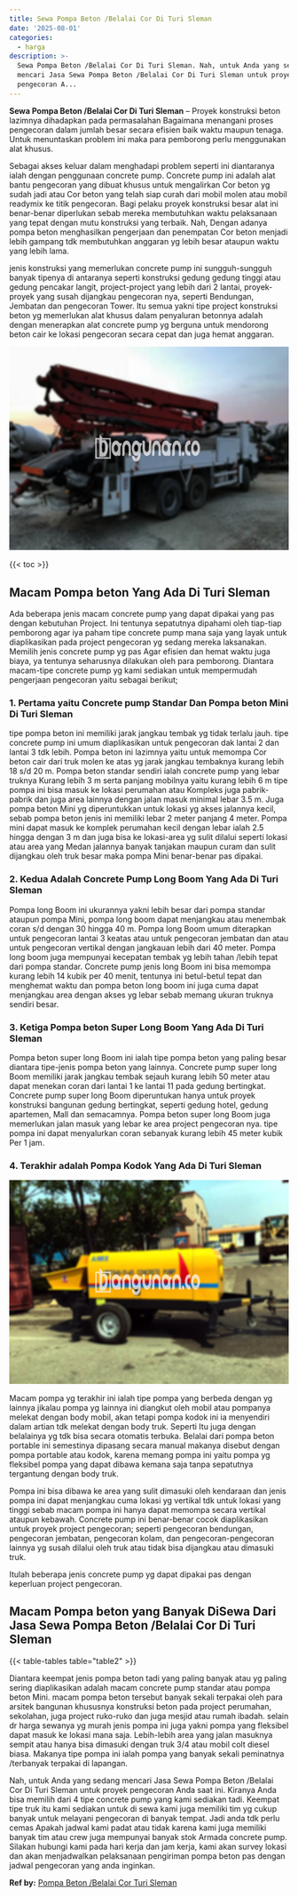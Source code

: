 ```yaml
---
title: Sewa Pompa Beton /Belalai Cor Di Turi Sleman
date: '2025-08-01'
categories:
  - harga
description: >-
  Sewa Pompa Beton /Belalai Cor Di Turi Sleman. Nah, untuk Anda yang sedang
  mencari Jasa Sewa Pompa Beton /Belalai Cor Di Turi Sleman untuk proyek
  pengecoran A...
---
```


**Sewa Pompa Beton /Belalai Cor Di Turi Sleman** – Proyek konstruksi beton lazimnya dihadapkan pada permasalahan Bagaimana menangani proses pengecoran dalam jumlah besar secara efisien baik waktu maupun tenaga. Untuk menuntaskan problem ini maka para pemborong perlu menggunakan alat khusus.

Sebagai akses keluar dalam menghadapi problem seperti ini diantaranya ialah dengan penggunaan concrete pump. Concrete pump ini adalah alat bantu pengecoran yang dibuat khusus untuk mengalirkan Cor beton yg sudah jadi atau Cor beton yang telah siap curah dari mobil molen atau mobil readymix ke titik pengecoran. Bagi pelaku proyek konstruksi besar alat ini benar-benar diperlukan sebab mereka membutuhkan waktu pelaksanaan yang tepat dengan mutu konstruksi yang terbaik. Nah, Dengan adanya pompa beton menghasilkan pengerjaan dan penempatan Cor beton menjadi lebih gampang tdk membutuhkan anggaran yg lebih besar ataupun waktu yang lebih lama.

jenis konstruksi yang memerlukan concrete pump ini sungguh-sungguh banyak tipenya di antaranya seperti konstruksi gedung gedung tinggi atau gedung pencakar langit, project-project yang lebih dari 2 lantai, proyek-proyek yang susah dijangkau pengecoran nya, seperti Bendungan, Jembatan dan pengecoran Tower. Itu semua yakni tipe project konstruksi beton yg memerlukan alat khusus dalam penyaluran betonnya adalah dengan menerapkan alat concrete pump yg berguna untuk mendorong beton cair ke lokasi pengecoran secara cepat dan juga hemat anggaran.

![Sewa Pompa Beton /Belalai Cor Di Turi Sleman](/images/sewa-concrete-pump-24.png)

{{< toc >}}

## Macam Pompa beton Yang Ada Di Turi Sleman

Ada beberapa jenis macam concrete pump yang dapat dipakai yang pas dengan kebutuhan Project. Ini tentunya sepatutnya dipahami oleh tiap-tiap pemborong agar iya paham tipe concrete pump mana saja yang layak untuk diaplikasikan pada project pengecoran yg sedang mereka laksanakan. Memilih jenis concrete pump yg pas Agar efisien dan hemat waktu juga biaya, ya tentunya seharusnya dilakukan oleh para pemborong. Diantara macam-tipe concrete pump yg kami sediakan untuk mempermudah pengerjaan pengecoran yaitu sebagai berikut;

### 1\. Pertama yaitu Concrete pump Standar Dan Pompa beton Mini Di Turi Sleman

tipe pompa beton ini memiliki jarak jangkau tembak yg tidak terlalu jauh. tipe concrete pump ini umum diaplikasikan untuk pengecoran dak lantai 2 dan lantai 3 tdk lebih. Pompa beton ini lazimnya yaitu untuk memompa Cor beton cair dari truk molen ke atas yg jarak jangkau tembaknya kurang lebih 18 s/d 20 m. Pompa beton standar sendiri ialah concrete pump yang lebar truknya Kurang lebih 3 m serta panjang mobilnya yaitu kurang lebih 6 m tipe pompa ini bisa masuk ke lokasi perumahan atau Kompleks juga pabrik-pabrik dan juga area lainnya dengan jalan masuk minimal lebar 3.5 m. Juga pompa beton Mini yg diperuntukkan untuk lokasi yg akses jalannya kecil, sebab pompa beton jenis ini memiliki lebar 2 meter panjang 4 meter. Pompa mini dapat masuk ke komplek perumahan kecil dengan lebar ialah 2.5 hingga dengan 3 m dan juga bisa ke lokasi-area yg sulit dilalui seperti lokasi atau area yang Medan jalannya banyak tanjakan maupun curam dan sulit dijangkau oleh truk besar maka pompa Mini benar-benar pas dipakai.

### 2\. Kedua Adalah Concrete Pump Long Boom Yang Ada Di Turi Sleman

Pompa long Boom ini ukurannya yakni lebih besar dari pompa standar ataupun pompa Mini, pompa long boom dapat menjangkau atau menembak coran s/d dengan 30 hingga 40 m. Pompa long Boom umum diterapkan untuk pengecoran lantai 3 keatas atau untuk pengecoran jembatan dan atau untuk pengecoran vertikal dengan jangkauan lebih dari 40 meter. Pompa long boom juga mempunyai kecepatan tembak yg lebih tahan /lebih tepat dari pompa standar. Concrete pump jenis long Boom ini bisa memompa kurang lebih 14 kubik per 40 menit, tentunya ini betul-betul tepat dan menghemat waktu dan pompa beton long boom ini juga cuma dapat menjangkau area dengan akses yg lebar sebab memang ukuran truknya sendiri besar.

### 3\. Ketiga Pompa beton Super Long Boom Yang Ada Di Turi Sleman

Pompa beton super long Boom ini ialah tipe pompa beton yang paling besar diantara tipe-jenis pompa beton yang lainnya. Concrete pump super long Boom memiliki jarak jangkau tembak sejauh kurang lebih 50 meter atau dapat menekan coran dari lantai 1 ke lantai 11 pada gedung bertingkat. Concrete pump super long Boom diperuntukan hanya untuk proyek konstruksi bangunan gedung bertingkat, seperti gedung hotel, gedung apartemen, Mall dan semacamnya. Pompa beton super long Boom juga memerlukan jalan masuk yang lebar ke area project pengecoran nya. tipe pompa ini dapat menyalurkan coran sebanyak kurang lebih 45 meter kubik Per 1 jam.

### 4\. Terakhir adalah Pompa Kodok Yang Ada Di Turi Sleman

![Sewa Pompa Beton /Belalai Cor Di Turi Sleman](/images/sewa-concrete-pump-02.png)

Macam pompa yg terakhir ini ialah tipe pompa yang berbeda dengan yg lainnya jikalau pompa yg lainnya ini diangkut oleh mobil atau pompanya melekat dengan body mobil, akan tetapi pompa kodok ini ia menyendiri dalam artian tdk melekat dengan body truk. Seperti Itu juga dengan belalainya yg tdk bisa secara otomatis terbuka. Belalai dari pompa beton portable ini semestinya dipasang secara manual makanya disebut dengan pompa portable atau kodok, karena memang pompa ini yaitu pompa yg fleksibel pompa yang dapat dibawa kemana saja tanpa sepatutnya tergantung dengan body truk.

Pompa ini bisa dibawa ke area yang sulit dimasuki oleh kendaraan dan jenis pompa ini dapat menjangkau cuma lokasi yg vertikal tdk untuk lokasi yang tinggi sebab macam pompa ini hanya dapat memompa secara vertikal ataupun kebawah. Concrete pump ini benar-benar cocok diaplikasikan untuk proyek project pengecoran; seperti pengecoran bendungan, pengecoran jembatan, pengecoran kolam, dan pengecoran-pengecoran lainnya yg susah dilalui oleh truk atau tidak bisa dijangkau atau dimasuki truk.

Itulah beberapa jenis concrete pump yg dapat dipakai pas dengan keperluan project pengecoran.

## Macam Pompa beton yang Banyak DiSewa Dari Jasa Sewa Pompa Beton /Belalai Cor Di Turi Sleman

{{< table-tables table="table2" >}}

Diantara keempat jenis pompa beton tadi yang paling banyak atau yg paling sering diaplikasikan adalah macam concrete pump standar atau pompa beton Mini. macam pompa beton tersebut banyak sekali terpakai oleh para arsitek bangunan khususnya konstruksi beton pada project perumahan, sekolahan, juga project ruko-ruko dan juga mesjid atau rumah ibadah. selain dr harga sewanya yg murah jenis pompa ini juga yakni pompa yang fleksibel dapat masuk ke lokasi mana saja. Lebih-lebih area yang jalan masuknya sempit atau hanya bisa dimasuki dengan truk 3/4 atau mobil colt diesel biasa. Makanya tipe pompa ini ialah pompa yang banyak sekali peminatnya /terbanyak terpakai di lapangan.

Nah, untuk Anda yang sedang mencari Jasa Sewa Pompa Beton /Belalai Cor Di Turi Sleman untuk proyek pengecoran Anda saat ini. Kiranya Anda bisa memilih dari 4 tipe concrete pump yang kami sediakan tadi. Keempat tipe truk itu kami sediakan untuk di sewa kami juga memiliki tim yg cukup banyak untuk melayani pengecoran di banyak tempat. Jadi anda tdk perlu cemas Apakah jadwal kami padat atau tidak karena kami juga memiliki banyak tim atau crew juga mempunyai banyak stok Armada concrete pump. Silakan hubungi kami pada hari kerja dan jam kerja, kami akan survey lokasi dan akan menjadwalkan pelaksanaan pengiriman pompa beton pas dengan jadwal pengecoran yang anda inginkan.

**Ref by:** [Pompa Beton /Belalai Cor Turi Sleman](https://id.wikipedia.org/wiki/Pompa)
